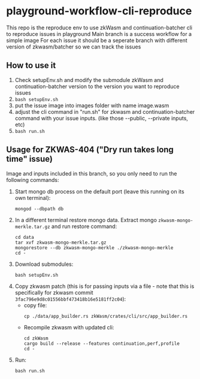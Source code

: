 # playground-workflow-cli-reproduce
This repo is the reproduce env to use zkWasm and continuation-batcher cli to reproduce issues in playground
Main branch is a success workflow for a simple image
For each issue it should be a seperate branch with different version of zkwasm/batcher so we can track the issues

## How to use it
1. Check setupEnv.sh and modify the submodule zkWasm and continuation-batcher version to the version you want to reproduce issues
2. `bash setupEnv.sh`
3. put the issue image into images folder with name image.wasm
4. adjust the cli command in "run.sh" for zkwasm and continuation-batcher command with your issue inputs. (like those --public, --private inputs, etc)
5. `bash run.sh`

## Usage for ZKWAS-404 ("Dry run takes long time" issue)
Image and inputs included in this branch, so you only need to run the following commands:

1. Start mongo db process on the default port (leave this running on its own terminal):
    ```
    mongod --dbpath db
    ```
2. In a different terminal restore mongo data. Extract mongo `zkwasm-mongo-merkle.tar.gz` and run restore command:
    ```
    cd data
    tar xvf zkwasm-mongo-merkle.tar.gz
    mongorestore --db zkwasm-mongo-merkle ./zkwasm-mongo-merkle
    cd -
    ```
2. Download submodules:
    ```
    bash setupEnv.sh
    ```
3. Copy zkwasm patch (this is for passing inputs via a file - note that this is specifically for zkwasm commit `3fac796e9d8c01556bbf473418b16e5181ff2c04`):
    - copy file:
        ```
        cp ./data/app_builder.rs zkWasm/crates/cli/src/app_builder.rs
        ```
    - Recompile zkwasm with updated cli:
        ```
        cd zkWasm
        cargo build --release --features continuation,perf,profile
        cd -
        ```
4. Run:
    ```
    bash run.sh
    ```
